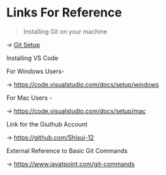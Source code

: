 # Links For Reference

> Installing Git on your machine

-> [Git Setup](https://docs.github.com/en/get-started/quickstart/set-up-git)

Installing VS Code 

For Windows Users- 

-> https://code.visualstudio.com/docs/setup/windows

For Mac Users -

-> https://code.visualstudio.com/docs/setup/mac

Link for the Giuthub Account 

-> https://github.com/Shisui-12

External Reference to Basic Git Commands

-> https://www.javatpoint.com/git-commands




